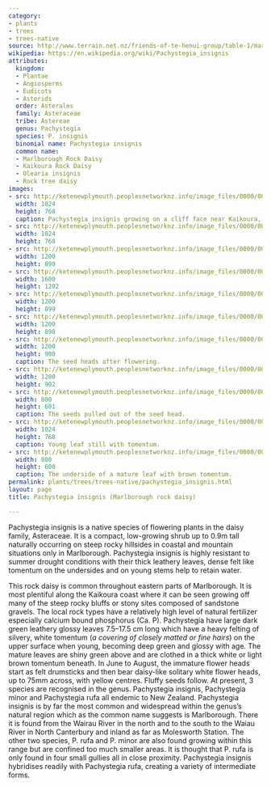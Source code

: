 ```yaml
---
category:
- plants
- trees
- trees-native
source: http://www.terrain.net.nz/friends-of-te-henui-group/table-1/marlborough-rock-daisy-pachystegia-insignis.html
wikipedia: https://en.wikipedia.org/wiki/Pachystegia_insignis
attributes:
  kingdom:
  - Plantae
  - Angiosperms
  - Eudicots
  - Asterids
  order: Asterales
  family: Asteraceae
  tribe: Astereae
  genus: Pachystegia
  species: P. insignis
  binomial name: Pachystegia insignis
  common name:
  - Marlborough Rock Daisy
  - Kaikoura Rock Daisy
  - Olearia insignis
  - Rock tree daisy
images:
- src: http://ketenewplymouth.peoplesnetworknz.info/image_files/0000/0005/1819/Pachystegia_insignis__Marlborough_Rock_Daisy_-001.JPG
  width: 1024
  height: 768
  caption: Pachystegia insignis growing on a cliff face near Kaikoura, South Island.
- src: http://ketenewplymouth.peoplesnetworknz.info/image_files/0000/0005/1824/Pachystegia_insignis__Marlborough_Rock_Daisy_.JPG
  width: 1024
  height: 768
- src: http://ketenewplymouth.peoplesnetworknz.info/image_files/0000/0002/5099/Pachystegia_Insignis___Marlborough_Rock_Daisy-3.JPG
  width: 1200
  height: 899
- src: http://ketenewplymouth.peoplesnetworknz.info/image_files/0000/0008/2048/Pachystegia_insignis___Marlborough_Rock_Daisy_-002.JPG
  width: 1600
  height: 1202
- src: http://ketenewplymouth.peoplesnetworknz.info/image_files/0000/0002/5109/Pachystegia_Insignis___Marlborough_Rock_Daisy-10.JPG
  width: 1200
  height: 899
- src: http://ketenewplymouth.peoplesnetworknz.info/image_files/0000/0002/5119/Pachystegia_Insignis___Marlborough_Rock_Daisy-11.JPG
  width: 1200
  height: 898
- src: http://ketenewplymouth.peoplesnetworknz.info/image_files/0000/0004/9844/Marlborough_Rock_Daisy_Pachystegia_insignis-003.JPG
  width: 1200
  height: 900
  caption: The seed heads after flowering.
- src: http://ketenewplymouth.peoplesnetworknz.info/image_files/0000/0004/9839/Marlborough_Rock_Daisy_Pachystegia_insignis-001.JPG
  width: 1200
  height: 902
- src: http://ketenewplymouth.peoplesnetworknz.info/image_files/0000/0004/9849/Marlborough_Rock_Daisy_Pachystegia_insignis-006.JPG
  width: 800
  height: 601
  caption: The seeds pulled out of the seed head.
- src: http://ketenewplymouth.peoplesnetworknz.info/image_files/0000/0002/5114/Pachystegia_Insignis___Marlborough_Rock_Daisy-8.JPG
  width: 1024
  height: 768
  caption: Young leaf still with tomentum.
- src: http://ketenewplymouth.peoplesnetworknz.info/image_files/0000/0002/5104/Pachystegia_Insignis___Marlborough_Rock_Daisy-6.JPG
  width: 800
  height: 600
  caption: The underside of a mature leaf with brown tomentum.
permalink: plants/trees/trees-native/pachystegia_insignis.html
layout: page
title: Pachystegia insignis (Marlborough rock daisy)

---
```

Pachystegia insignis is a native species of flowering plants in the daisy family, Asteraceae. It is a compact, low-growing shrub up to 0.9m tall naturally occurring on steep rocky hillsides in coastal and mountain situations only in Marlborough. Pachystegia insignis is highly resistant to summer drought conditions with their thick leathery leaves, dense felt like tomentum on the undersides and on young stems help to retain water.

This rock daisy is common throughout eastern parts of Marlborough. It is most plentiful along the Kaikoura coast where it can be seen growing off many of the steep rocky bluffs or stony sites composed of sandstone gravels. The local rock types have a relatively high level of natural fertilizer especially calcium bound phosphorus (Ca. P).
Pachystegia have large dark green leathery glossy leaves 7.5–17.5 cm long which have a heavy felting of silvery, white tomentum (*a covering of closely matted or fine hairs*) on the upper surface when young, becoming deep green and glossy with age. The mature leaves are shiny green above and are clothed in a thick white or light brown tomentum beneath. 
In June to August, the immature flower heads start as felt drumsticks and then bear daisy-like solitary white flower heads, up to 75mm across, with yellow centres. Fluffy seeds follow. 
At present, 3 species are recognised in the genus. Pachystegia insignis, Pachystegia minor and Pachystegia rufa all endemic to New Zealand. Pachystegia insignis is by far the most common and widespread within the genus’s natural region which as the common name suggests is Marlborough. There it is found from the Wairau River in the north and to the south to the Waiau River in North Canterbury and inland as far as Molesworth Station. The other two species, P. rufa and P. minor are also found growing within this range but are confined too much smaller areas. It is thought that P. rufa is only found in four small gullies all in close proximity. Pachystegia insignis hybridises readily with Pachystegia rufa, creating a variety of intermediate forms.
